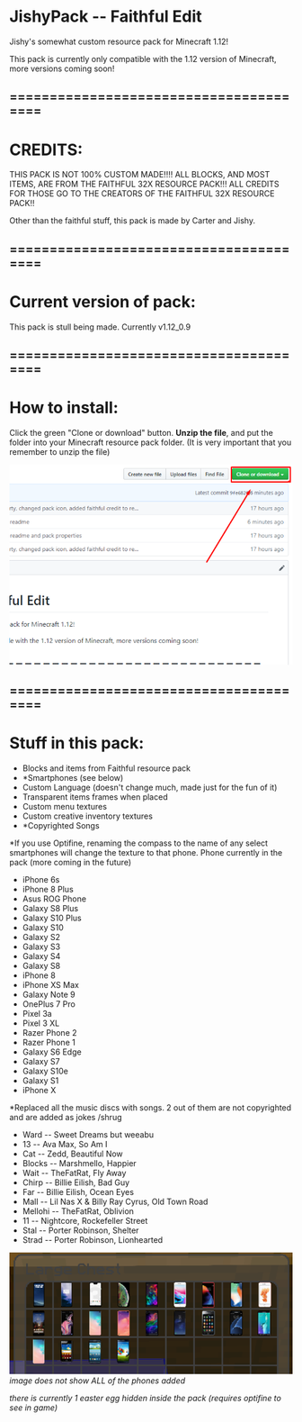 # JishyPack -- Faithful Edit
Jishy's somewhat custom resource pack for Minecraft 1.12!

This pack is currently only compatible with the 1.12 version of Minecraft, more versions coming soon!

## =======================================

# CREDITS:
THIS PACK IS NOT 100% CUSTOM MADE!!!!
ALL BLOCKS, AND MOST ITEMS, ARE FROM THE FAITHFUL 32X RESOURCE PACK!!! ALL CREDITS FOR THOSE GO TO THE CREATORS OF THE FAITHFUL 32X RESOURCE PACK!!

Other than the faithful stuff, this pack is made by Carter and Jishy.

## =======================================

# Current version of pack:

This pack is stull being made. Currently v1.12_0.9

## =======================================

# How to install:

Click the green "Clone or download" button. __Unzip the file__, and put the folder into your Minecraft resource pack folder. (It is very important that you remember to unzip the file)

![CloneOrDownload](/readmeimages/CloneOrDownload.png)

## =======================================

# Stuff in this pack:

  - Blocks and items from Faithful resource pack
  - *Smartphones (see below)
  - Custom Language (doesn't change much, made just for the fun of it)
  - Transparent items frames when placed
  - Custom menu textures
  - Custom creative inventory textures
  - *Copyrighted Songs
  
*If you use Optifine, renaming the compass to the name of any select smartphones will change the texture to that phone. 
Phone currently in the pack (more coming in the future)
  - iPhone 6s
  - iPhone 8 Plus
  - Asus ROG Phone
  - Galaxy S8 Plus
  - Galaxy S10 Plus
  - Galaxy S10
  - Galaxy S2
  - Galaxy S3
  - Galaxy S4
  - Galaxy S8
  - iPhone 8
  - iPhone XS Max
  - Galaxy Note 9
  - OnePlus 7 Pro
  - Pixel 3a
  - Pixel 3 XL
  - Razer Phone 2
  - Razer Phone 1
  - Galaxy S6 Edge
  - Galaxy S7
  - Galaxy S10e
  - Galaxy S1
  - iPhone X
  
*Replaced all the music discs with songs. 2 out of them are not copyrighted and are added as jokes /shrug
  - Ward    -- Sweet Dreams but weeabu
  - 13      -- Ava Max, So Am I
  - Cat     -- Zedd, Beautiful Now
  - Blocks  -- Marshmello, Happier
  - Wait    -- TheFatRat, Fly Away
  - Chirp   -- Billie Eilish, Bad Guy
  - Far     -- Billie Eilish, Ocean Eyes
  - Mall    -- Lil Nas X & Billy Ray Cyrus, Old Town Road
  - Mellohi -- TheFatRat, Oblivion
  - 11      -- Nightcore, Rockefeller Street
  - Stal    -- Porter Robinson, Shelter
  - Strad   -- Porter Robinson, Lionhearted
  
![phones](/readmeimages/phones.png)
*image does not show ALL of the phones added*


_there is currently 1 easter egg hidden inside the pack (requires optifine to see in game)_
